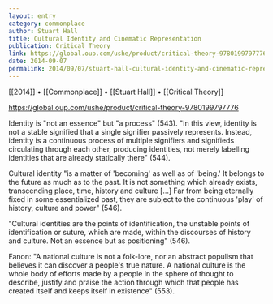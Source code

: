 ```yaml
---
layout: entry
category: commonplace
author: Stuart Hall
title: Cultural Identity and Cinematic Representation
publication: Critical Theory
link: https://global.oup.com/ushe/product/critical-theory-9780199797776
date: 2014-09-07
permalink: 2014/09/07/stuart-hall-cultural-identity-and-cinematic-representation
---
```


[[2014]] • [[Commonplace]] • [[Stuart Hall]] • [[Critical Theory]]

https://global.oup.com/ushe/product/critical-theory-9780199797776

Identity is "not an essence" but "a process" (543). "In this view, identity is not a stable signified that a single signifier passively represents. Instead, identity is a continuous process of multiple signifiers and signifieds circulating through each other, producing identities, not merely labelling identities that are already statically there" (544).

Cultural identity "is a matter of 'becoming' as well as of 'being.' It belongs to the future as much as to the past. It is not something which already exists, transcending place, time, history and culture [...] Far from being eternally fixed in some essentialized past, they are subject to the continuous 'play' of history, culture and power" (546).

"Cultural identities are the points of identification, the unstable points of identification or suture, which are made, within the discourses of history and culture. Not an essence but as positioning" (546).

Fanon: "A national culture is not a folk-lore, nor an abstract populism that believes it can discover a people's true nature. A national culture is the whole body of efforts made by a people in the sphere of thought to describe, justify and praise the action through which that people has created itself and keeps itself in existence" (553).
